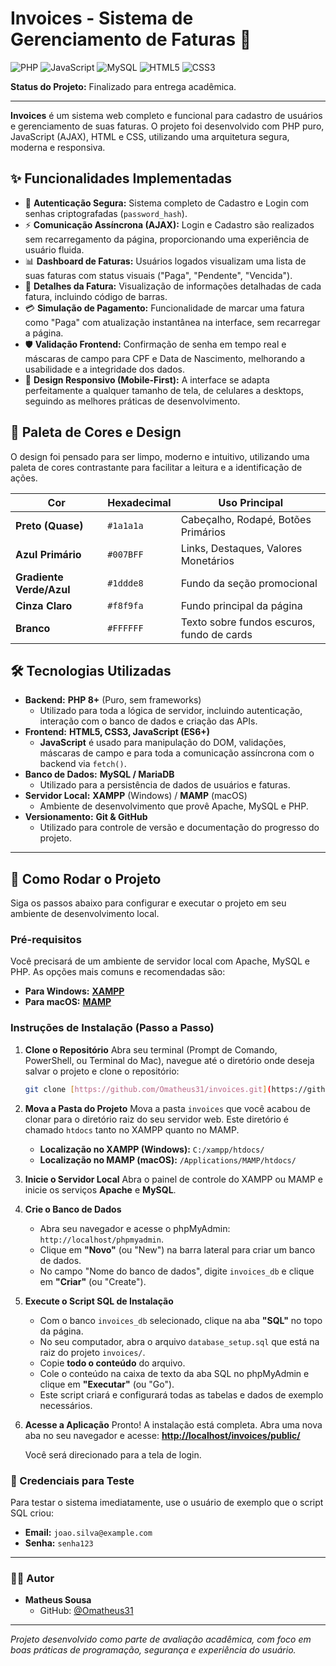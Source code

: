 # Invoices - Sistema de Gerenciamento de Faturas 🧾

![PHP](https://img.shields.io/badge/PHP-777BB4?style=for-the-badge&logo=php&logoColor=white)
![JavaScript](https://img.shields.io/badge/JavaScript-F7DF1E?style=for-the-badge&logo=javascript&logoColor=black)
![MySQL](https://img.shields.io/badge/MySQL-005C84?style=for-the-badge&logo=mysql&logoColor=white)
![HTML5](https://img.shields.io/badge/HTML5-E34F26?style=for-the-badge&logo=html5&logoColor=white)
![CSS3](https://img.shields.io/badge/CSS3-1572B6?style=for-the-badge&logo=css3&logoColor=white)

**Status do Projeto:** Finalizado para entrega acadêmica.

---

**Invoices** é um sistema web completo e funcional para cadastro de usuários e gerenciamento de suas faturas. O projeto foi desenvolvido com PHP puro, JavaScript (AJAX), HTML e CSS, utilizando uma arquitetura segura, moderna e responsiva.

## ✨ Funcionalidades Implementadas

* 🔑 **Autenticação Segura:** Sistema completo de Cadastro e Login com senhas criptografadas (`password_hash`).
* ⚡ **Comunicação Assíncrona (AJAX):** Login e Cadastro são realizados sem recarregamento da página, proporcionando uma experiência de usuário fluida.
* 📊 **Dashboard de Faturas:** Usuários logados visualizam uma lista de suas faturas com status visuais ("Paga", "Pendente", "Vencida").
* 📄 **Detalhes da Fatura:** Visualização de informações detalhadas de cada fatura, incluindo código de barras.
* 💳 **Simulação de Pagamento:** Funcionalidade de marcar uma fatura como "Paga" com atualização instantânea na interface, sem recarregar a página.
* 🛡️ **Validação Frontend:** Confirmação de senha em tempo real e máscaras de campo para CPF e Data de Nascimento, melhorando a usabilidade e a integridade dos dados.
* 📱 **Design Responsivo (Mobile-First):** A interface se adapta perfeitamente a qualquer tamanho de tela, de celulares a desktops, seguindo as melhores práticas de desenvolvimento.

## 🎨 Paleta de Cores e Design

O design foi pensado para ser limpo, moderno e intuitivo, utilizando uma paleta de cores contrastante para facilitar a leitura e a identificação de ações.

| Cor                   | Hexadecimal | Uso Principal                               |
| --------------------- | ----------- | ------------------------------------------- |
| **Preto (Quase)** | `#1a1a1a`   | Cabeçalho, Rodapé, Botões Primários         |
| **Azul Primário** | `#007BFF`   | Links, Destaques, Valores Monetários        |
| **Gradiente Verde/Azul** | `#1ddde8`   | Fundo da seção promocional                  |
| **Cinza Claro** | `#f8f9fa`  | Fundo principal da página                   |
| **Branco** | `#FFFFFF`   | Texto sobre fundos escuros, fundo de cards  |

## 🛠️ Tecnologias Utilizadas

* **Backend:** **PHP 8+** (Puro, sem frameworks)
    * Utilizado para toda a lógica de servidor, incluindo autenticação, interação com o banco de dados e criação das APIs.
* **Frontend:** **HTML5, CSS3, JavaScript (ES6+)**
    * **JavaScript** é usado para manipulação do DOM, validações, máscaras de campo e para toda a comunicação assíncrona com o backend via `fetch()`.
* **Banco de Dados:** **MySQL / MariaDB**
    * Utilizado para a persistência de dados de usuários e faturas.
* **Servidor Local:** **XAMPP** (Windows) / **MAMP** (macOS)
    * Ambiente de desenvolvimento que provê Apache, MySQL e PHP.
* **Versionamento:** **Git & GitHub**
    * Utilizado para controle de versão e documentação do progresso do projeto.

---

## 🚀 Como Rodar o Projeto

Siga os passos abaixo para configurar e executar o projeto em seu ambiente de desenvolvimento local.

### **Pré-requisitos**

Você precisará de um ambiente de servidor local com Apache, MySQL e PHP. As opções mais comuns e recomendadas são:

* **Para Windows:** [**XAMPP**](https://www.apachefriends.org/index.html)
* **Para macOS:** [**MAMP**](https://www.mamp.info/en/mamp/mac/)

### **Instruções de Instalação (Passo a Passo)**

1.  **Clone o Repositório**
    Abra seu terminal (Prompt de Comando, PowerShell, ou Terminal do Mac), navegue até o diretório onde deseja salvar o projeto e clone o repositório:
    ```bash
    git clone [https://github.com/Omatheus31/invoices.git](https://github.com/Omatheus31/invoices.git)
    ```

2.  **Mova a Pasta do Projeto**
    Mova a pasta `invoices` que você acabou de clonar para o diretório raiz do seu servidor web. Este diretório é chamado `htdocs` tanto no XAMPP quanto no MAMP.
    * **Localização no XAMPP (Windows):** `C:/xampp/htdocs/`
    * **Localização no MAMP (macOS):** `/Applications/MAMP/htdocs/`

3.  **Inicie o Servidor Local**
    Abra o painel de controle do XAMPP ou MAMP e inicie os serviços **Apache** e **MySQL**.

4.  **Crie o Banco de Dados**
    * Abra seu navegador e acesse o phpMyAdmin: `http://localhost/phpmyadmin`.
    * Clique em **"Novo"** (ou "New") na barra lateral para criar um banco de dados.
    * No campo "Nome do banco de dados", digite `invoices_db` e clique em **"Criar"** (ou "Create").

5.  **Execute o Script SQL de Instalação**
    * Com o banco `invoices_db` selecionado, clique na aba **"SQL"** no topo da página.
    * No seu computador, abra o arquivo `database_setup.sql` que está na raiz do projeto `invoices/`.
    * Copie **todo o conteúdo** do arquivo.
    * Cole o conteúdo na caixa de texto da aba SQL no phpMyAdmin e clique em **"Executar"** (ou "Go").
    * Este script criará e configurará todas as tabelas e dados de exemplo necessários.

6.  **Acesse a Aplicação**
    Pronto! A instalação está completa. Abra uma nova aba no seu navegador e acesse:
    [**http://localhost/invoices/public/**](http://localhost/invoices/public/)

    Você será direcionado para a tela de login.

### **🧪 Credenciais para Teste**

Para testar o sistema imediatamente, use o usuário de exemplo que o script SQL criou:

* **Email:** `joao.silva@example.com`
* **Senha:** `senha123`

---

### **🧑‍💻 Autor**

* **Matheus Sousa**
    * GitHub: [@Omatheus31](https://github.com/Omatheus31)

---
*Projeto desenvolvido como parte de avaliação acadêmica, com foco em boas práticas de programação, segurança e experiência do usuário.*